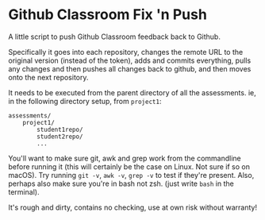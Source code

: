 # Github Classroom Fix 'n Push

A little script to push Github Classroom feedback back to Github. 

Specifically it goes into each repository, changes the remote URL to the original version (instead of the token), adds and commits everything, pulls any changes and then pushes all changes back to github, and then moves onto the next repository.


It needs to be executed from the parent directory of all the assessments. ie, in the following directory setup, from `project1`:

```
assessments/
    project1/
        student1repo/
        student2repo/
        ...
```
You'll want to make sure git, awk and grep work from the commandline before running it (this will certainly be the case on Linux. Not sure if so on macOS). Try running `git -v`, `awk -v`, `grep -v` to test if they're present. Also, perhaps also make sure you're in bash not zsh. (just write `bash` in the terminal).

It's rough and dirty, contains no checking, use at own risk without warranty!
